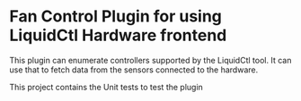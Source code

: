 ﻿# Fan Control Plugin for using LiquidCtl Hardware frontend

This plugin can enumerate controllers supported by the LiquidCtl tool. It can use that to fetch data from the sensors connected to the hardware.

This project contains the Unit tests to test the plugin